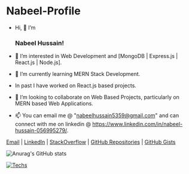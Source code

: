 # Nabeel-Profile
- Hi, 👋  I’m <h3>Nabeel Hussain!</h3>

- 👀 I’m interested in Web Development and [MongoDB | Express.js | React.js | Node.js].
- 🌱 I’m currently learning MERN Stack Development.
-  In past I have worked on React.js based projects.
- 💞️ I’m looking to collaborate on Web Based Projects, particularly on MERN based Web Applications.
- 📫 You can email me @ "nabeelhussain5359@gmail.com" and can connect with me on linkedin @ https://www.linkedin.com/in/nabeel-hussain-056995279/.


[Email](mailto:nabeelhussain5359@gmail.com) |
[LinkedIn](https://www.linkedin.com/in/nabeel-hussain-056995279/) |
[StackOverflow](https://stackoverflow.com/users/8736227/zubad-ibrahim) |
[GitHub Repositories](https://github.com/Nabeel-DPP?tab=repositories) |
[GitHub Gists](https://gist.github.com/Nabeel-DPP)

![Anurag's GitHub stats](https://github-readme-stats.vercel.app/api?username=Nabeel-DPP&show_icons=true&theme=radical)

[![Techs](https://github-readme-stats.vercel.app/api/top-langs/?username=Nabeel-DPP&theme=algolia&langs_count=10&layout=compact&hide_title=true)](https://github.com/Nabeel-DPP/)
